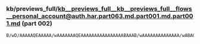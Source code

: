 ### kb/previews_full/kb__previews_full__kb__previews_full__flows__personal_account@auth.har.part063.md.part001.md.part001.md (part 002)

```md
B/wD/AAAAAQEAAAAA/wAAAAAAAQEAAAAAAAAAAAAAAAABAAAB/wAAAAAAAAAAAAAA/wABAQAAAAAAAAAAAAAAAQEAAAD/AAAAAAAAAP8AAAEAAAAA
```

```
